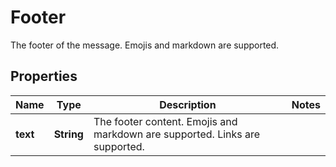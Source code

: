 

# Footer

The footer of the message. Emojis and markdown are supported.

## Properties

| Name | Type | Description | Notes |
|------------ | ------------- | ------------- | -------------|
|**text** | **String** | The footer content. Emojis and markdown are supported. Links are supported. |  |




